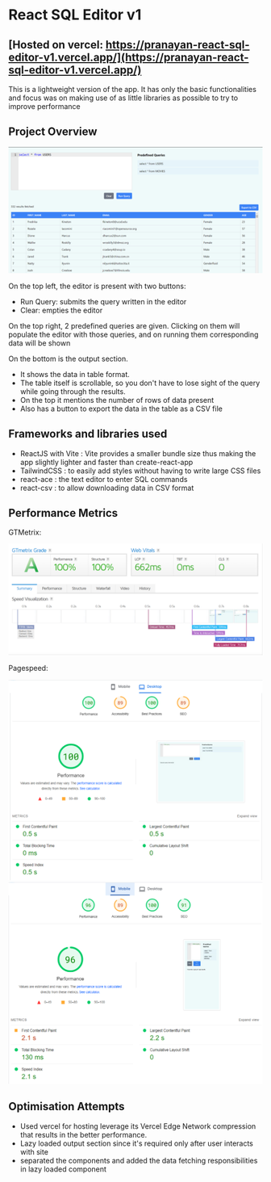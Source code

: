 # React SQL Editor v1
## [Hosted on vercel: https://pranayan-react-sql-editor-v1.vercel.app/](https://pranayan-react-sql-editor-v1.vercel.app/)

This is a lightweight version of the app. It has only the basic functionalities and focus was on making use of as little libraries as possible to try to improve performance

## Project Overview

![How it looks](screenshots/site.png)

On the top left, the editor is present with two buttons:

- Run Query: submits the query written in the editor
- Clear: empties the editor

On the top right, 2 predefined queries are given. Clicking on them will populate the editor with those queries, and on running them corresponding data will be shown

On the bottom is the output section.
- It shows the data in table format.
- The table itself is scrollable, so you don't have to lose sight of the query while going through the results.
- On the top it mentions the number of rows of data present
- Also has a button to export the data in the table as a CSV file

## Frameworks and libraries used
- ReactJS with Vite : Vite provides a smaller bundle size thus making the app slightly lighter and faster than create-react-app
- TailwindCSS : to easily add styles without having to write large CSS files
- react-ace : the text editor to enter SQL commands
- react-csv : to allow downloading data in CSV format

## Performance Metrics

GTMetrix:

![gtmetrix report](screenshots/gtmetrix.png)

Pagespeed:

![pagespeed laptop report](screenshots/pagespeed-laptop.png)
![pagespeed laptop report](screenshots/pagespeed-mobile.png)

## Optimisation Attempts

- Used vercel for hosting leverage its Vercel Edge Network compression that results in the better performance.
- Lazy loaded output section since it's required only after user interacts with site
- separated the components and added the data fetching responsibilities in lazy loaded component